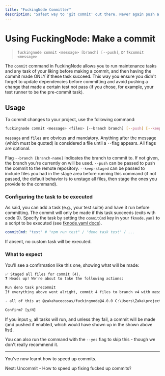 ```yaml
---
title: "FuckingNode Committer"
description: "Safest way to 'git commit' out there. Never again push a .env to remote, never again forget to run your test suite, never again type two commands ('git add' then 'git commit') when you can type just one."
---
```


# Using FuckingNode: Make a commit

> `fuckingnode commit <message> [branch] [--push]`, or `fkcommit <message>`

The `commit` command in FuckingNode allows you to run maintenance tasks and any task of your liking before making a commit, and then having the commit made ONLY if these task succeed. This way you ensure you didn't forget to update dependencies before committing and avoid pushing a change that made a certain test not pass (if you chose, for example, your test runner to be the pre-commit task).

## Usage

To commit changes to your project, use the following command:

```bash
fuckingnode commit <message> <files> [--branch branch] [--push] [--keep-staged] [--yes]
```

`message` and `files` are obvious and mandatory. Anything after the message (which must be quoted) is considered a file until a `--`flag appears. All flags are optional.

Flag `--branch [branch-name]` indicates the branch to commit to. If not given, the branch you're currently on will be used. `--push` can be passed to push the commit to the remote repository. `--keep-staged` can be passed to include files you had in the stage area before running this command (if not passed, the default behavior is to unstage all files, then stage the ones you provide to the command).

### Configuring the task to be executed

As said, you can add a task (e.g., your test suite) and have it run before committing. The commit will only be made if this task succeeds (exits with code 0). Specify the task by setting the `commitCmd` key in your `fknode.yaml` to a script to be executed (see [fknode.yaml docs](fknode-yaml.md)).

```yaml
commitCmd: "test" # "npm run test" / "deno task test" / ...
```

If absent, no custom task will be executed.

### What to expect

You'll see a confirmation like this one, showing what will be made:

```txt
✅ Staged all files for commit (4).
❓ Heads up! We're about to take the following actions:

Run deno task precommit
If everything above went alright, commit 4 files to branch v4 with message "minor fixes"

- all of this at @zakahacecosas/fuckingnode@4.0.0 C:\Users\Zaka\projects\FuckingNode 

Confirm? [y/N]
```

If you input `y`, all tasks will run, and unless they fail, a commit will be made (and pushed if enabled, which would have shown up in the shown above list).

You can also run the command with the `--yes` flag to skip this - though we don't really recommend it.

---

You've now learnt how to speed up commits.

Next: Uncommit - How to speed up fixing fucked up commits?
